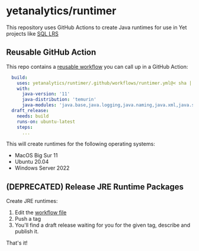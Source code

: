 # yetanalytics/runtimer

This repository uses GitHub Actions to create Java runtimes for use in Yet projects like [SQL LRS](https://github.com/yetanalytics/lrsql)

## Reusable GitHub Action

This repo contains a [reusable workflow](https://docs.github.com/en/actions/learn-github-actions/reusing-workflows) you can call up in a GitHub Action:

``` yaml
  build:
    uses: yetanalytics/runtimer/.github/workflows/runtimer.yml@< sha | tag | branch >
    with:
      java-version: '11'
      java-distribution: 'temurin'
      java-modules: 'java.base,java.logging,java.naming,java.xml,java.sql,java.transaction.xa,java.security.sasl,java.management'
  draft_release:
    needs: build
    runs-on: ubuntu-latest
    steps:
      ...
```

This will create runtimes for the following operating systems:
- MacOS Big Sur 11
- Ubuntu 20.04
- Windows Server 2022

## (DEPRECATED) Release JRE Runtime Packages

Create JRE runtimes:

1. Edit the [workflow file](.github/workflows/main.yml)
2. Push a tag
3. You'll find a draft release waiting for you for the given tag, describe and publish it.

That's it!
